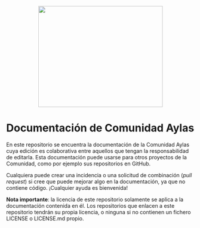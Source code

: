 <p align="center"><img width="333" height="271" src="https://media.discordapp.net/attachments/123920670265573376/761944310127001600/logo_amplio_letras_transparente.png"></p>

# Documentación de Comunidad Aylas
En este repositorio se encuentra la documentación de la Comunidad Aylas cuya edición es colaborativa entre aquellos que tengan la responsabilidad de editarla. Esta documentación puede usarse para otros proyectos de la Comunidad, como por ejemplo sus repositorios en GitHub.

Cualquiera puede crear una incidencia o una solicitud de combinación (*pull request*) si cree que puede mejorar algo en la documentación, ya que no contiene código. ¡Cualquier ayuda es bienvenida!

**Nota importante**: la licencia de este repositorio solamente se aplica a la documentación contenida en él. Los repositorios que enlacen a este repositorio tendrán su propia licencia, o ninguna si no contienen un fichero LICENSE o LICENSE.md propio.
